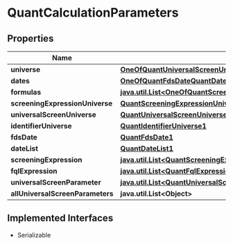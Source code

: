 

# QuantCalculationParameters


## Properties

Name | Type | Description | Notes
------------ | ------------- | ------------- | -------------
**universe** | [**OneOfQuantUniversalScreenUniverseQuantScreeningExpressionUniverseQuantIdentifierUniverse**](OneOfQuantUniversalScreenUniverseQuantScreeningExpressionUniverseQuantIdentifierUniverse.md) |  | 
**dates** | [**OneOfQuantFdsDateQuantDateList**](OneOfQuantFdsDateQuantDateList.md) |  | 
**formulas** | [**java.util.List&lt;OneOfQuantScreeningExpressionQuantFqlExpressionQuantUniversalScreenParameterQuantAllUniversalScreenParameters&gt;**](OneOfQuantScreeningExpressionQuantFqlExpressionQuantUniversalScreenParameterQuantAllUniversalScreenParameters.md) |  |  [optional]
**screeningExpressionUniverse** | [**QuantScreeningExpressionUniverse1**](QuantScreeningExpressionUniverse1.md) |  |  [optional]
**universalScreenUniverse** | [**QuantUniversalScreenUniverse1**](QuantUniversalScreenUniverse1.md) |  |  [optional]
**identifierUniverse** | [**QuantIdentifierUniverse1**](QuantIdentifierUniverse1.md) |  |  [optional]
**fdsDate** | [**QuantFdsDate1**](QuantFdsDate1.md) |  |  [optional]
**dateList** | [**QuantDateList1**](QuantDateList1.md) |  |  [optional]
**screeningExpression** | [**java.util.List&lt;QuantScreeningExpression1&gt;**](QuantScreeningExpression1.md) |  |  [optional]
**fqlExpression** | [**java.util.List&lt;QuantFqlExpression1&gt;**](QuantFqlExpression1.md) |  |  [optional]
**universalScreenParameter** | [**java.util.List&lt;QuantUniversalScreenParameter1&gt;**](QuantUniversalScreenParameter1.md) |  |  [optional]
**allUniversalScreenParameters** | **java.util.List&lt;Object&gt;** |  |  [optional]


## Implemented Interfaces

* Serializable


